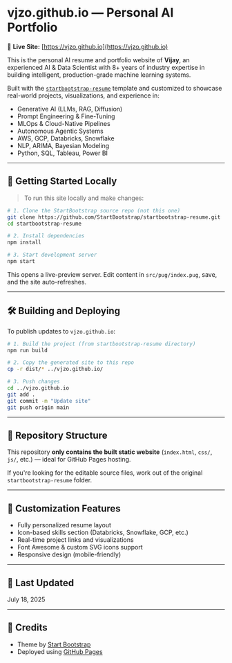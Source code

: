 # vjzo.github.io — Personal AI Portfolio

🎯 **Live Site:** [https://vjzo.github.io](https://vjzo.github.io)

This is the personal AI resume and portfolio website of **Vijay**, an experienced AI & Data Scientist with 8+ years of industry expertise in building intelligent, production-grade machine learning systems.

Built with the [`startbootstrap-resume`](https://github.com/StartBootstrap/startbootstrap-resume) template and customized to showcase real-world projects, visualizations, and experience in:

- Generative AI (LLMs, RAG, Diffusion)
- Prompt Engineering & Fine-Tuning
- MLOps & Cloud-Native Pipelines
- Autonomous Agentic Systems
- AWS, GCP, Databricks, Snowflake
- NLP, ARIMA, Bayesian Modeling
- Python, SQL, Tableau, Power BI

---

## 🚀 Getting Started Locally

> To run this site locally and make changes:

```bash
# 1. Clone the StartBootstrap source repo (not this one)
git clone https://github.com/StartBootstrap/startbootstrap-resume.git
cd startbootstrap-resume

# 2. Install dependencies
npm install

# 3. Start development server
npm start
```

This opens a live-preview server. Edit content in `src/pug/index.pug`, save, and the site auto-refreshes.

---

## 🛠️ Building and Deploying

To publish updates to `vjzo.github.io`:

```bash
# 1. Build the project (from startbootstrap-resume directory)
npm run build

# 2. Copy the generated site to this repo
cp -r dist/* ../vjzo.github.io/

# 3. Push changes
cd ../vjzo.github.io
git add .
git commit -m "Update site"
git push origin main
```

---

## 📁 Repository Structure

This repository **only contains the built static website** (`index.html`, `css/`, `js/`, etc.) — ideal for GitHub Pages hosting.

If you're looking for the editable source files, work out of the original `startbootstrap-resume` folder.

---

## 📸 Customization Features

- Fully personalized resume layout
- Icon-based skills section (Databricks, Snowflake, GCP, etc.)
- Real-time project links and visualizations
- Font Awesome & custom SVG icons support
- Responsive design (mobile-friendly)

---

## 📅 Last Updated
July 18, 2025

---

## 🧠 Credits
- Theme by [Start Bootstrap](https://github.com/StartBootstrap/startbootstrap-resume)
- Deployed using [GitHub Pages](https://pages.github.com/)
